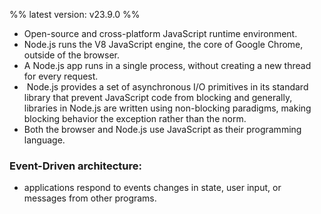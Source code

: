 %% latest version: v23.9.0 %%
- Open-source and cross-platform JavaScript runtime environment.
- Node.js runs the V8 JavaScript engine, the core of Google Chrome, outside of the browser.
- A Node.js app runs in a single process, without creating a new thread for every request.
-  Node.js provides a set of asynchronous I/O primitives in its standard library that prevent JavaScript code from blocking and generally, libraries in Node.js are written using non-blocking paradigms, making blocking behavior the exception rather than the norm.
- Both the browser and Node.js use JavaScript as their programming language.

### Event-Driven architecture:
- applications respond to events changes in state, user input, or messages from other programs.